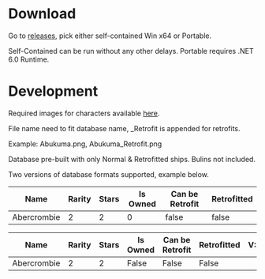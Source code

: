 # Download
Go to [releases](https://github.com/Gaggol/AzurLaneDatabase/releases), pick either self-contained Win x64 or Portable.

Self-Contained can be run without any other delays.
Portable requires .NET 6.0 Runtime.

# Development

Required images for characters available [here](https://azurlane.koumakan.jp/wiki/List_of_Ships_by_Image).

File name need to fit database name, _Retrofit is appended for retrofits.

Example: Abukuma.png, Abukuma_Retrofit.png

Database pre-built with only Normal & Retrofitted ships. Bulins not included.

Two versions of database formats supported, example below.


| Name | Rarity | Stars | Is Owned | Can be Retrofit | Retrofitted |
|---|---|---|---|---|---|
|Abercrombie|2|2|0|false|false|


| Name | Rarity | Stars | Is Owned | Can be Retrofit | Retrofitted | V:2 |
|---|---|---|---|---|---|---|
|Abercrombie|2|2|False|False|False|

